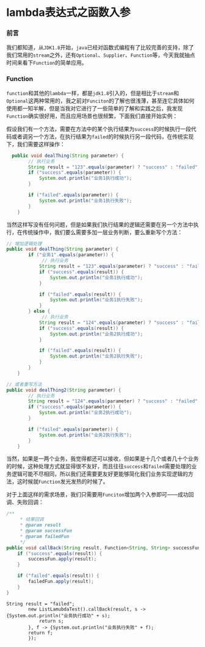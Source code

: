 # lambda表达式之函数入参

### 前言

我们都知道，从`JDK1.8`开始，`java`已经对函数式编程有了比较完善的支持，除了我们常用的`stream`之外，还有`Optional`、`Supplier`、`Function`等，今天我就抽点时间来看下`Function`的简单应用。



### Function

`function`和其他的`lambda`一样，都是`jdk1.8`引入的，但是相比于`stream`和`Optional`这两种常用的，我之前对`Funciton`的了解也很浅薄，甚至连它具体如何使用都一知半解，但是当我对它进行了一些简单的了解和实践之后，我发现`Function`确实很好用，而且应用场景也很频繁，下面我们直接开始实例：

假设我们有一个方法，需要在方法中的某个执行结果为`success`的时候执行一段代码或者调另一个方法，在执行结果为`failed`的时候执行另一段代码，在传统实现下，我们需要这样操作：

```java
  public void dealThing(String parameter) {
        // 执行业务
        String result = "123".equals(parameter) ? "success" : "failed";
        if ("success".equals(parameter)) {
            System.out.println("业务1执行成功");
        }

        if ("failed".equals(parameter)) {
            System.out.println("业务1执行失败");
        }
    }
```

当然这样写没有任何问题，但是如果我们执行结果的逻辑还需要在另一个方法中执行，在传统操作中，我们要么需要多加一层业务判断，要么重新写个方法：

```java
// 增加逻辑处理
public void dealThing(String parameter) {
        if ("业务1".equals(parameter)) {
             // 执行业务
            String result = "123".equals(parameter) ? "success" : "failed";
            if ("success".equals(result)) {
                System.out.println("业务1执行成功");
            }

            if ("failed".equals(result)) {
                System.out.println("业务1执行失败");
            }
        } else {
             // 执行业务
            String result = "124".equals(parameter) ? "success" : "failed";
            if ("success".equals(result)) {
                System.out.println("业务2执行成功");
            }

            if ("failed".equals(result)) {
                System.out.println("业务2执行失败");
            }
        }       
    }

// 或者重写方法
public void dealThing2(String parameter) {
        // 执行业务
        String result = "124".equals(parameter) ? "success" : "failed";
        if ("success".equals(parameter)) {
            System.out.println("业务2执行成功");
        }

        if ("failed".equals(parameter)) {
            System.out.println("业务2执行失败");
        }
    }
```

当然，如果是一两个业务，我觉得都还可以接收，但如果是十几个或者几十个业务的时候，这种处理方式就显得很不友好，而且往往`success`和`failed`需要处理的业务逻辑可能不尽相同，所以我们还需要更友好更能够简化我们业务实现逻辑的方法，这时候就`Function`发光发热的时候了。

对于上面这样的需求场景，我们只需要用`Funciton`增加两个入参即可——成功回调、失败回调：

```java
/**
     * 结果回调
     * @param result
     * @param successFun
     * @param failedFun
     */
public void callBack(String result, Function<String, String> successFun, Function<String, String> failedFun) {
    if ("success".equals(result)) {
        successFun.apply(result);
    }

    if ("failed".equals(result)) {
        failedFun.apply(result);
    }
}
```



```
String result = "failed";
        new ListLamubdaTest().callBack(result, s -> {System.out.println("业务执行成功" + s);
            return s;
        }, f -> {System.out.println("业务执行失败" + f);
        return f;
        });
```


